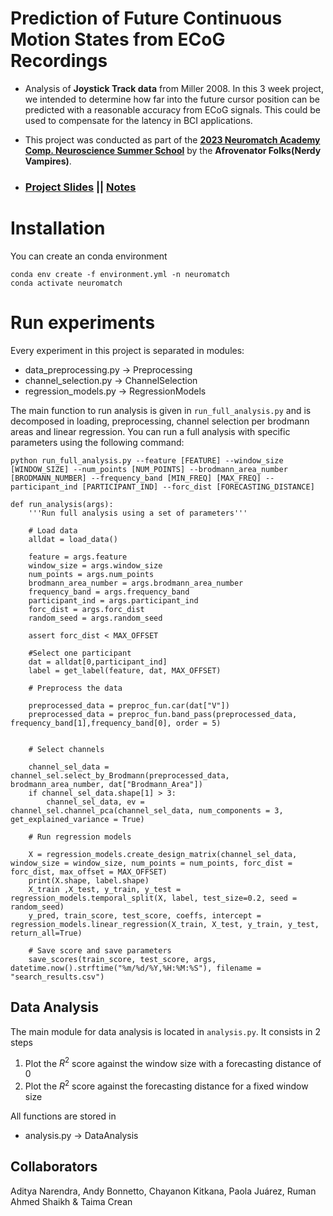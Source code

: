 # Prediction of Future Continuous Motion States from ECoG Recordings

- Analysis of **Joystick Track data** from Miller 2008. In this 3 week project, we intended to determine how far into the future cursor position can be predicted with a reasonable accuracy from ECoG signals. This could be used to compensate for the latency in BCI applications.

- This project was conducted as part of the [**2023 Neuromatch Academy Comp. Neuroscience Summer School**](https://academy.neuromatch.io/) by the **Afrovenator Folks(Nerdy Vampires)**.

- ### [Project Slides](https://drive.google.com/file/d/1-sRtDmwekqunVUdEgIUPxj9G7HMCnPyG/view?usp=sharing) || [Notes](https://drive.google.com/file/d/1waw7gUm5EMuoeIdnq6wNfntYa4AZJ51X/view?usp=sharing)

# Installation
You can create an conda environment
```
conda env create -f environment.yml -n neuromatch
conda activate neuromatch
```

# Run experiments
Every experiment in this project is separated in modules:
* data_preprocessing.py → Preprocessing
* channel_selection.py → ChannelSelection
* regression_models.py → RegressionModels


The main function to run analysis is given in `run_full_analysis.py` and is decomposed in loading, preprocessing, channel selection per brodmann areas and linear regression.
You can run a full analysis with specific parameters using the following command: 

```
python run_full_analysis.py --feature [FEATURE] --window_size [WINDOW_SIZE] --num_points [NUM_POINTS] --brodmann_area_number [BRODMANN_NUMBER] --frequency_band [MIN_FREQ] [MAX_FREQ] --participant_ind [PARTICIPANT_IND] --forc_dist [FORECASTING_DISTANCE]
```

```
def run_analysis(args):
    '''Run full analysis using a set of parameters'''

    # Load data
    alldat = load_data()

    feature = args.feature
    window_size = args.window_size
    num_points = args.num_points
    brodmann_area_number = args.brodmann_area_number
    frequency_band = args.frequency_band
    participant_ind = args.participant_ind
    forc_dist = args.forc_dist
    random_seed = args.random_seed

    assert forc_dist < MAX_OFFSET
    
    #Select one participant
    dat = alldat[0,participant_ind]
    label = get_label(feature, dat, MAX_OFFSET)

    # Preprocess the data

    preprocessed_data = preproc_fun.car(dat["V"])
    preprocessed_data = preproc_fun.band_pass(preprocessed_data, frequency_band[1],frequency_band[0], order = 5)


    # Select channels

    channel_sel_data = channel_sel.select_by_Brodmann(preprocessed_data, brodmann_area_number, dat["Brodmann_Area"])
    if channel_sel_data.shape[1] > 3:
        channel_sel_data, ev = channel_sel.channel_pca(channel_sel_data, num_components = 3, get_explained_variance = True)

    # Run regression models

    X = regression_models.create_design_matrix(channel_sel_data, window_size = window_size, num_points = num_points, forc_dist = forc_dist, max_offset = MAX_OFFSET)
    print(X.shape, label.shape)
    X_train ,X_test, y_train, y_test = regression_models.temporal_split(X, label, test_size=0.2, seed = random_seed)
    y_pred, train_score, test_score, coeffs, intercept = regression_models.linear_regression(X_train, X_test, y_train, y_test, return_all=True)

    # Save score and save parameters
    save_scores(train_score, test_score, args, datetime.now().strftime("%m/%d/%Y,%H:%M:%S"), filename = "search_results.csv")

```
## Data Analysis
The main module for data analysis is located in `analysis.py`. It consists in 2 steps 
1) Plot the $R^2$ score against the window size with a forecasting distance of 0
2) Plot the $R^2$ score against the forecasting distance for a fixed window size

All functions are stored in
* analysis.py → DataAnalysis


## Collaborators
Aditya Narendra, Andy Bonnetto, Chayanon Kitkana, Paola Juárez, Ruman Ahmed Shaikh & Taima Crean


